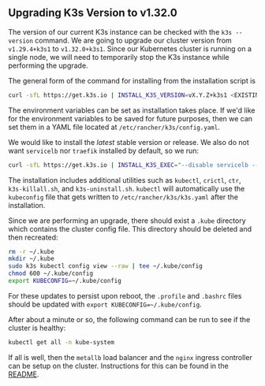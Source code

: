 ## Upgrading K3s Version to v1.32.0
The version of our current K3s instance can be checked with the `k3s --version` command. We are going to upgrade our cluster version from `v1.29.4+k3s1` to `v1.32.0+k3s1`. Since our Kubernetes cluster is running on a single node, we will need to temporarily stop the K3s instance while performing the upgrade.   

The general form of the command for installing from the installation script is
```bash
curl -sfL https://get.k3s.io | INSTALL_K3S_VERSION=vX.Y.Z+k3s1 <EXISTING_K3S_ENV> sh -s - <EXISTING_K3S_ARGS>
```
The environment variables can be set as installation takes place. If we'd like for the environment variables to be saved for future purposes, then we can set them in a YAML file located at `/etc/rancher/k3s/config.yaml`.   

We would like to install the _latest_ stable version or release. We also do not want `servicelb` nor `traefik` installed by default, so we run:
```bash
curl -sfL https://get.k3s.io | INSTALL_K3S_EXEC="--disable servicelb --disable traefik" sh -s - --write-kubeconfig-mode 644
```
The installation includes additional utilities such as `kubectl`, `crictl`, `ctr`, `k3s-killall.sh`, and `k3s-uninstall.sh`. `kubectl` will automatically use the `kubeconfig` file that gets written to `/etc/rancher/k3s/k3s.yaml` after the installation.   

Since we are performing an upgrade, there should exist a `.kube` directory which contains the cluster config file. This directory should be deleted and then recreated:   
```bash
rm -r ~/.kube
mkdir ~/.kube
sudo k3s kubectl config view --raw | tee ~/.kube/config
chmod 600 ~/.kube/config
export KUBECONFIG=~/.kube/config
```
For these updates to persist upon reboot, the `.profile` and `.bashrc` files should be updated with `export KUBECONFIG=~/.kube/config`.   

After about a minute or so, the following command can be run to see if the cluster is healthy:
```bash
kubectl get all -n kube-system
```
If all is well, then the `metallb` load balancer and the `nginx` ingress controller can be setup on the cluster. Instructions for this can be found in the [README](./../README.md).